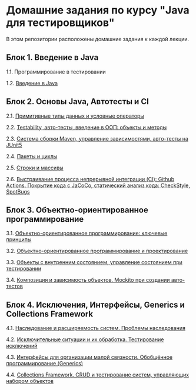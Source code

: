 # Домашние задания по курсу "Java для тестировщиков"

В этом репозитории расположены домашние задания к каждой лекции. 

## Блок 1. Введение в Java

1.1. Программирование в тестировании

1.2. [Введение в Java](https://github.com/shvisor/java_2_recipe)


## Блок 2. Основы Java, Автотесты и CI

2.1. [Примитивные типы данных и условные операторы](/PRIMITIVES.md)

2.2. [Testability, авто-тесты, введение в ООП: объекты и методы](/TESTABILITY.md)

2.3. [Система сборки Maven, управление зависимостями, авто-тесты на JUnit5](/MAVEN.md)

2.4. [Пакеты и циклы](/CYCLES1.md)

2.5. [Строки и массивы](CYCLES2.md)

2.6. [Выстраивание процесса непрерывной интеграции (CI): Github Actions. Покрытие кода с JaCoCo, статический анализ кода: CheckStyle, SpotBugs](CICD.md)


## Блок 3. Объектно-ориентированное программирование

3.1. [Объектно-ориентированное программирование: ключевые принципы](OOP_PRINCIPLES.md)

3.2. [Объектно-ориентированное программирование и проектирование](OOP1.md)

3.3. [Объекты с внутренним состоянием, управление состоянием при тестировании](OOP_CONST.md)

3.4. [Композиция и зависимость объектов. Mockito при создании авто-тестов](MOCKITO.md)


## Блок 4. Исключения, Интерфейсы, Generics и Collections Framework

4.1. [Наследование и расширяемость систем. Проблемы наследования](INH.md)

4.2. [Исключительные ситуации и их обработка. Тестирование исключений](EXC.md)

4.3. [Интерфейсы для организации малой связности. Обобщённое программирование (Generics)](GENERICS.md)

4.4. [Collections Framework. CRUD и тестирование систем, управляющих набором объектов](COLLECTIONS.md)

